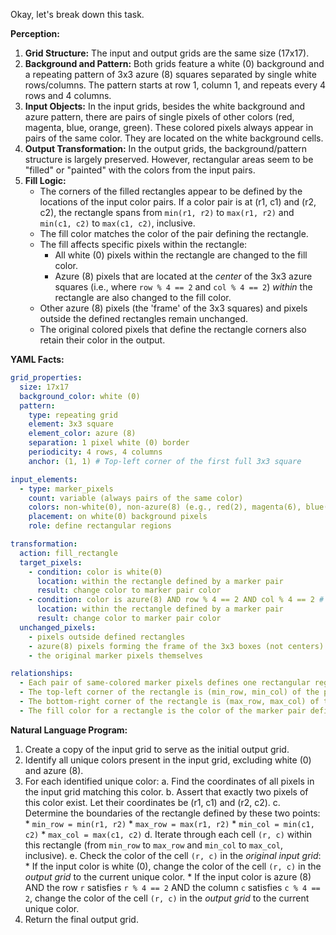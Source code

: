 Okay, let's break down this task.

**Perception:**

1.  **Grid Structure:** The input and output grids are the same size (17x17).
2.  **Background and Pattern:** Both grids feature a white (0) background and a repeating pattern of 3x3 azure (8) squares separated by single white rows/columns. The pattern starts at row 1, column 1, and repeats every 4 rows and 4 columns.
3.  **Input Objects:** In the input grids, besides the white background and azure pattern, there are pairs of single pixels of other colors (red, magenta, blue, orange, green). These colored pixels always appear in pairs of the same color. They are located on the white background cells.
4.  **Output Transformation:** In the output grids, the background/pattern structure is largely preserved. However, rectangular areas seem to be "filled" or "painted" with the colors from the input pairs.
5.  **Fill Logic:**
    *   The corners of the filled rectangles appear to be defined by the locations of the input color pairs. If a color pair is at (r1, c1) and (r2, c2), the rectangle spans from `min(r1, r2)` to `max(r1, r2)` and `min(c1, c2)` to `max(c1, c2)`, inclusive.
    *   The fill color matches the color of the pair defining the rectangle.
    *   The fill affects specific pixels within the rectangle:
        *   All white (0) pixels within the rectangle are changed to the fill color.
        *   Azure (8) pixels that are located at the *center* of the 3x3 azure squares (i.e., where `row % 4 == 2` and `col % 4 == 2`) *within* the rectangle are also changed to the fill color.
    *   Other azure (8) pixels (the 'frame' of the 3x3 squares) and pixels outside the defined rectangles remain unchanged.
    *   The original colored pixels that define the rectangle corners also retain their color in the output.

**YAML Facts:**


```yaml
grid_properties:
  size: 17x17
  background_color: white (0)
  pattern:
    type: repeating grid
    element: 3x3 square
    element_color: azure (8)
    separation: 1 pixel white (0) border
    periodicity: 4 rows, 4 columns
    anchor: (1, 1) # Top-left corner of the first full 3x3 square

input_elements:
  - type: marker_pixels
    count: variable (always pairs of the same color)
    colors: non-white(0), non-azure(8) (e.g., red(2), magenta(6), blue(1), orange(7), green(3))
    placement: on white(0) background pixels
    role: define rectangular regions

transformation:
  action: fill_rectangle
  target_pixels:
    - condition: color is white(0)
      location: within the rectangle defined by a marker pair
      result: change color to marker pair color
    - condition: color is azure(8) AND row % 4 == 2 AND col % 4 == 2 # Center of 3x3 box
      location: within the rectangle defined by a marker pair
      result: change color to marker pair color
  unchanged_pixels:
    - pixels outside defined rectangles
    - azure(8) pixels forming the frame of the 3x3 boxes (not centers)
    - the original marker pixels themselves

relationships:
  - Each pair of same-colored marker pixels defines one rectangular region.
  - The top-left corner of the rectangle is (min_row, min_col) of the pair.
  - The bottom-right corner of the rectangle is (max_row, max_col) of the pair.
  - The fill color for a rectangle is the color of the marker pair defining it.
```


**Natural Language Program:**

1.  Create a copy of the input grid to serve as the initial output grid.
2.  Identify all unique colors present in the input grid, excluding white (0) and azure (8).
3.  For each identified unique color:
    a.  Find the coordinates of all pixels in the input grid matching this color.
    b.  Assert that exactly two pixels of this color exist. Let their coordinates be (r1, c1) and (r2, c2).
    c.  Determine the boundaries of the rectangle defined by these two points:
        *   `min_row = min(r1, r2)`
        *   `max_row = max(r1, r2)`
        *   `min_col = min(c1, c2)`
        *   `max_col = max(c1, c2)`
    d.  Iterate through each cell `(r, c)` within this rectangle (from `min_row` to `max_row` and `min_col` to `max_col`, inclusive).
    e.  Check the color of the cell `(r, c)` in the *original input grid*:
        *   If the input color is white (0), change the color of the cell `(r, c)` in the *output grid* to the current unique color.
        *   If the input color is azure (8) AND the row `r` satisfies `r % 4 == 2` AND the column `c` satisfies `c % 4 == 2`, change the color of the cell `(r, c)` in the *output grid* to the current unique color.
4.  Return the final output grid.